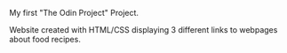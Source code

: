 My first "The Odin Project" Project.


Website created with HTML/CSS displaying 3 different links to webpages about food recipes.
